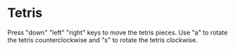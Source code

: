 # Tetris

Press "down" "left" "right" keys to move the tetris pieces. 
Use "a" to rotate the tetris counterclockwise and "s" to rotate the tetris clockwise.

